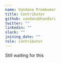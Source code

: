 ```yaml
---
name: Vandana Premkumar
title: Contributor
github: vandanabhandari
twitter: ""
linkedin: ""
slack: ""
joining_date: ""
role: contributor
---
```


Still waiting for this
